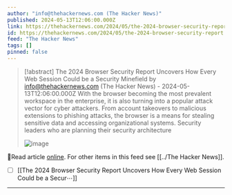 ```yaml
---
author: "info@thehackernews.com (The Hacker News)"
published: 2024-05-13T12:06:00.000Z
link: https://thehackernews.com/2024/05/the-2024-browser-security-report.html
id: https://thehackernews.com/2024/05/the-2024-browser-security-report.html
feed: "The Hacker News"
tags: []
pinned: false
---
```

> [!abstract] The 2024 Browser Security Report Uncovers How Every Web Session Could be a Security Minefield by info@thehackernews.com (The Hacker News) - 2024-05-13T12:06:00.000Z
> With the browser becoming the most prevalent workspace in the enterprise, it is also turning into a popular attack vector for cyber attackers. From account takeovers to malicious extensions to phishing attacks, the browser is a means for stealing sensitive data and accessing organizational systems. Security leaders who are planning their security architecture
>
> ![image](https://blogger.googleusercontent.com/img/b/R29vZ2xl/AVvXsEijSLFEn8-QfApj4gdNDUFOgQ-2WUKqdp737_4VxzL4xySRYwTXmYvbnVNcSqJeyAh-1nrQQ0ukxawxrTiS43xRjNaHnjAoo4NER14CUws2-alIb7SGE5u1vsW5OysBftZIN1X12cVmPkXrOdGpcU-TGjvF0-8xgkDE7fYMJIljp23hyphenhyphenu9DobEtWoxMaqAh/s1600/2024.png)

🔗Read article [online](https://thehackernews.com/2024/05/the-2024-browser-security-report.html). For other items in this feed see [[../The Hacker News]].

- [ ] [[The 2024 Browser Security Report Uncovers How Every Web Session Could be a Secur⋯]]
- - -

